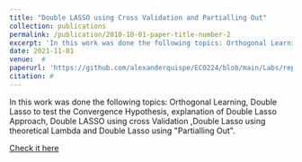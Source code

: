 ```yaml
---
title: "Double LASSO using Cross Validation and Partialling Out"
collection: publications
permalink: /publication/2010-10-01-paper-title-number-2
excerpt: 'In this work was done the following topics: Orthogonal Learning, Double Lasso to test the Convergence Hypothesis, explanation of Double Lasso Approach, Double LASSO using cross Validation ,Double Lasso using theoretical Lambda and Double Lasso using method="partialling out".' 
date: 2021-11-01
venue:  #  
paperurl: 'https://github.com/alexanderquispe/ECO224/blob/main/Labs/replication_4/group2_lab4_R.ipynb'
citation: # 
---
```

In this work was done the following topics: Orthogonal Learning, Double Lasso to test the Convergence Hypothesis, explanation of Double Lasso Approach, Double LASSO using cross Validation ,Double Lasso using theoretical Lambda and Double Lasso using "Partialling Out".

[Check it here](https://github.com/alexanderquispe/ECO224/blob/main/Labs/replication_4/group2_lab4_R.ipynb)
